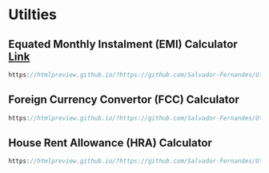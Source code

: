 # Utilties

## Equated Monthly Instalment (EMI) Calculator [Link](https://htmlpreview.github.io/?https://github.com/Salvador-Fernandes/Utilities/blob/main/EMI.html)
```js
https://htmlpreview.github.io/?https://github.com/Salvador-Fernandes/Utilities/blob/main/EMI.html
```

## Foreign Currency Convertor (FCC) Calculator
```js
https://htmlpreview.github.io/?https://github.com/Salvador-Fernandes/Utilities/blob/main/FCC.html
```

## House Rent Allowance (HRA) Calculator
```js
https://htmlpreview.github.io/?https://github.com/Salvador-Fernandes/Utilities/blob/main/HRA.html
```


